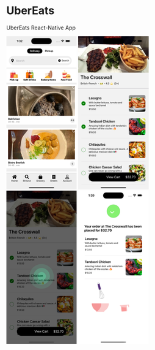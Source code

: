 # UberEats

UberEats React-Native App

<img src="/img/UberEats1.png" height="400" alt="Screenshot"/>
<img src="/img/UberEats2.png" height="400" alt="Screenshot"/>
<img src="/img/UberEats3.png" height="400" alt="Screenshot"/>
<img src="/img/UberEats4.png" height="400" alt="Screenshot"/>
